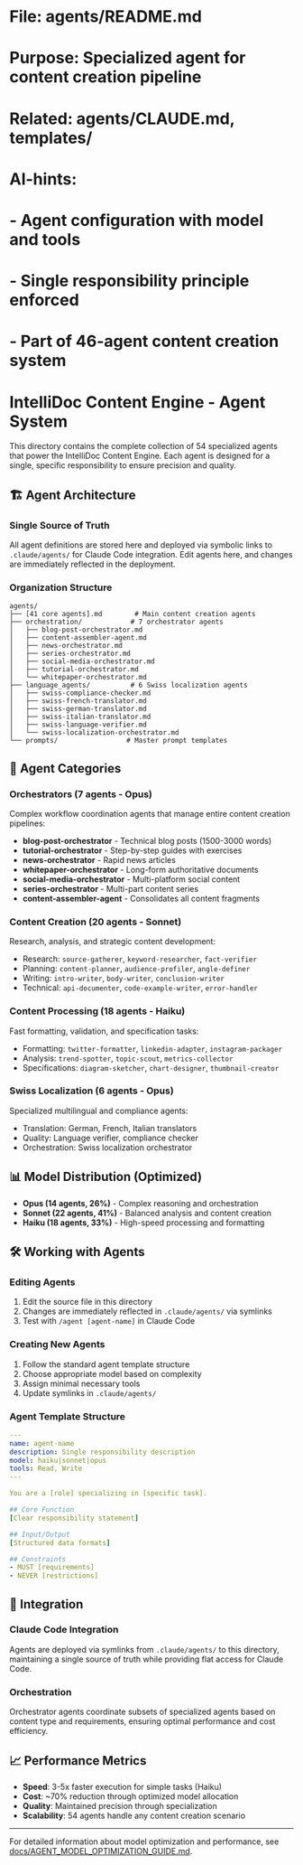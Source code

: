 # File: agents/README.md
# Purpose: Specialized agent for content creation pipeline
# Related: agents/CLAUDE.md, templates/
# AI-hints:
# - Agent configuration with model and tools
# - Single responsibility principle enforced
# - Part of 46-agent content creation system

# IntelliDoc Content Engine - Agent System

This directory contains the complete collection of 54 specialized agents that power the IntelliDoc Content Engine. Each agent is designed for a single, specific responsibility to ensure precision and quality.

## 🏗️ Agent Architecture

### Single Source of Truth
All agent definitions are stored here and deployed via symbolic links to `.claude/agents/` for Claude Code integration. Edit agents here, and changes are immediately reflected in the deployment.

### Organization Structure
```
agents/
├── [41 core agents].md        # Main content creation agents
├── orchestration/            # 7 orchestrator agents
│   ├── blog-post-orchestrator.md
│   ├── content-assembler-agent.md
│   ├── news-orchestrator.md
│   ├── series-orchestrator.md
│   ├── social-media-orchestrator.md
│   ├── tutorial-orchestrator.md
│   └── whitepaper-orchestrator.md
├── language_agents/          # 6 Swiss localization agents
│   ├── swiss-compliance-checker.md
│   ├── swiss-french-translator.md
│   ├── swiss-german-translator.md
│   ├── swiss-italian-translator.md
│   ├── swiss-language-verifier.md
│   └── swiss-localization-orchestrator.md
└── prompts/                 # Master prompt templates
```

## 🎯 Agent Categories

### Orchestrators (7 agents - Opus)
Complex workflow coordination agents that manage entire content creation pipelines:
- **blog-post-orchestrator** - Technical blog posts (1500-3000 words)
- **tutorial-orchestrator** - Step-by-step guides with exercises
- **news-orchestrator** - Rapid news articles
- **whitepaper-orchestrator** - Long-form authoritative documents
- **social-media-orchestrator** - Multi-platform social content
- **series-orchestrator** - Multi-part content series
- **content-assembler-agent** - Consolidates all content fragments

### Content Creation (20 agents - Sonnet)
Research, analysis, and strategic content development:
- Research: `source-gatherer`, `keyword-researcher`, `fact-verifier`
- Planning: `content-planner`, `audience-profiler`, `angle-definer`
- Writing: `intro-writer`, `body-writer`, `conclusion-writer`
- Technical: `api-documenter`, `code-example-writer`, `error-handler`

### Content Processing (18 agents - Haiku)
Fast formatting, validation, and specification tasks:
- Formatting: `twitter-formatter`, `linkedin-adapter`, `instagram-packager`
- Analysis: `trend-spotter`, `topic-scout`, `metrics-collector`
- Specifications: `diagram-sketcher`, `chart-designer`, `thumbnail-creator`

### Swiss Localization (6 agents - Opus)
Specialized multilingual and compliance agents:
- Translation: German, French, Italian translators
- Quality: Language verifier, compliance checker
- Orchestration: Swiss localization orchestrator

## 📊 Model Distribution (Optimized)
- **Opus (14 agents, 26%)** - Complex reasoning and orchestration
- **Sonnet (22 agents, 41%)** - Balanced analysis and content creation
- **Haiku (18 agents, 33%)** - High-speed processing and formatting

## 🛠️ Working with Agents

### Editing Agents
1. Edit the source file in this directory
2. Changes are immediately reflected in `.claude/agents/` via symlinks
3. Test with `/agent [agent-name]` in Claude Code

### Creating New Agents
1. Follow the standard agent template structure
2. Choose appropriate model based on complexity
3. Assign minimal necessary tools
4. Update symlinks in `.claude/agents/`

### Agent Template Structure
```yaml
---
name: agent-name
description: Single responsibility description
model: haiku|sonnet|opus
tools: Read, Write
---

You are a [role] specializing in [specific task].

## Core Function
[Clear responsibility statement]

## Input/Output
[Structured data formats]

## Constraints
- MUST [requirements]
- NEVER [restrictions]
```

## 🔗 Integration

### Claude Code Integration
Agents are deployed via symlinks from `.claude/agents/` to this directory, maintaining a single source of truth while providing flat access for Claude Code.

### Orchestration
Orchestrator agents coordinate subsets of specialized agents based on content type and requirements, ensuring optimal performance and cost efficiency.

## 📈 Performance Metrics
- **Speed**: 3-5x faster execution for simple tasks (Haiku)
- **Cost**: ~70% reduction through optimized model allocation
- **Quality**: Maintained precision through specialization
- **Scalability**: 54 agents handle any content creation scenario

---

For detailed information about model optimization and performance, see [docs/AGENT_MODEL_OPTIMIZATION_GUIDE.md](../docs/AGENT_MODEL_OPTIMIZATION_GUIDE.md).